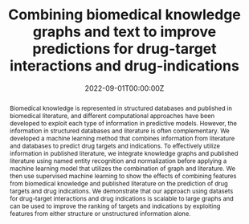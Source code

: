---
title: "Combining biomedical knowledge graphs and text to improve predictions for drug-target interactions and drug-indications"
authors:
- Mona Alshahrani
- admin
- Asma Alkhaldi
- Maha Thafar
- Mahmut Uludag
- Magbubah Essack 
- Robert Hoehndorf
# author_notes:
# - "Equal contribution"
# - "Equal contribution"
date: "2022-09-01T00:00:00Z"
doi: "https://doi.org/10.7717/peerj.13061"

# Schedule page publish date (NOT publication's date).
# publishDate: "2022-01-01T00:00:00Z"

# Publication type.
# Accepts a single type but formatted as a YAML list (for Hugo requirements).
# Enter a publication type from the CSL standard.
publication_types: ["article-journal"]

# Publication name and optional abbreviated publication name.
publication: In ***PeerJ*** 
publication_short: ""

abstract: Biomedical knowledge is represented in structured databases and published in biomedical literature, and different computational approaches have been developed to exploit each type of information in predictive models. However, the information in structured databases and literature is often complementary. We developed a machine learning method that combines information from literature and databases to predict drug targets and indications. To effectively utilize information in published literature, we integrate knowledge graphs and published literature using named entity recognition and normalization before applying a machine learning model that utilizes the combination of graph and literature. We then use supervised machine learning to show the effects of combining features from biomedical knowledge and published literature on the prediction of drug targets and drug indications. We demonstrate that our approach using datasets for drug-target interactions and drug indications is scalable to large graphs and can be used to improve the ranking of targets and indications by exploiting features from either structure or unstructured information alone.

# Summary. An optional shortened abstract.
# summary: Lorem ipsum dolor sit amet, consectetur adipiscing elit. Duis posuere tellus ac convallis placerat. Proin tincidunt magna sed ex sollicitudin condimentum.

# tags:
# - Source Themes
# featured: false

# links:
# - name: ""
#   url: ""
# url_pdf: http://arxiv.org/pdf/1512.04133v1
# url_code: 'https://github.com/HugoBlox/hugo-blox-builder'
# url_dataset: ''
# url_poster: ''
# url_project: ''
# url_slides: ''
# url_source: ''
# url_video: ''

# Featured image
# To use, add an image named `featured.jpg/png` to your page's folder. 
# image:
  # caption: 'Image credit: [**Unsplash**](https://unsplash.com/photos/jdD8gXaTZsc)'
  # focal_point: ""
  # preview_only: false

# Associated Projects (optional).
#   Associate this publication with one or more of your projects.
#   Simply enter your project's folder or file name without extension.
#   E.g. `internal-project` references `content/project/internal-project/index.md`.
#   Otherwise, set `projects: []`.
# projects: []

# Slides (optional).
#   Associate this publication with Markdown slides.
#   Simply enter your slide deck's filename without extension.
#   E.g. `slides: "example"` references `content/slides/example/index.md`.
#   Otherwise, set `slides: ""`.
# slides: example
---